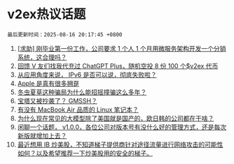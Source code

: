 # v2ex热议话题

`最后更新时间：2025-08-16 20:17:45 +0800`

1. [[求助] 刚毕业第一份工作，公司要求 1 个人 1 个月用微服务架构开发一个分销系统，这合理吗？](https://www.v2ex.com/t/1152832)
1. [回馈 V 友们找我代充过 ChatGPT Plus，随机空投 8 份 100 个$v2ex 代币](https://www.v2ex.com/t/1152838)
1. [从应用角度来说， IPv6 是否可以说，彻底失败啦？](https://www.v2ex.com/t/1152772)
1. [Apple 是真有很多拥趸](https://www.v2ex.com/t/1152797)
1. [冬虫夏草这种骗局为什么能招摇撞骗这么多年？](https://www.v2ex.com/t/1152807)
1. [宝塔又被抄袭了？ GMSSH？](https://www.v2ex.com/t/1152822)
1. [有没有 MacBook Air 品质的 Linux 笔记本？](https://www.v2ex.com/t/1152760)
1. [为什么现在常见的大模型除了美国就是国产的，欧日韩的公司都在干啥？](https://www.v2ex.com/t/1152777)
1. [闲聊一个话题， v1.0.0，各位公司对版本号有没什么好的管理方式，还是每次新版就增加上去？](https://www.v2ex.com/t/1152788)
1. [最近想用 IB 炒美股，不知道梯子提供商针对途径流量进行网络攻击的可能性如何？以及希望推荐一下炒美股用的安全的梯子。](https://www.v2ex.com/t/1152792)

